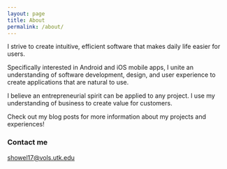```yaml
---
layout: page
title: About
permalink: /about/
---
```

I strive to create intuitive, efficient software that makes daily life easier for users.
        
Specifically interested in Android and iOS mobile apps, I unite an understanding of software development, design, and user experience to create applications that are natural to use.

I believe an entrepreneurial spirit can be applied to any project. I use my understanding of business to create value for customers.

Check out my blog posts for more information about my projects and experiences!

### Contact me

[showel17@vols.utk.edu](mailto:showel17@vols.utk.edu)